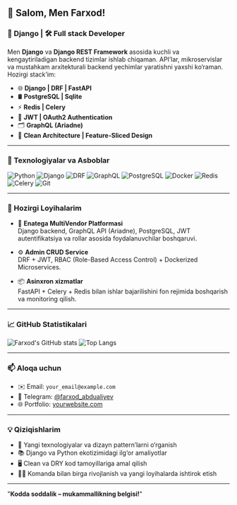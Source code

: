 ## 👋 Salom, Men Farxod! 

### 🐍 Django | 🛠️ Full stack Developer

Men **Django** va **Django REST Framework** asosida kuchli va kengaytiriladigan backend tizimlar ishlab chiqaman. API’lar, mikroservislar va mustahkam arxitekturali backend yechimlar yaratishni yaxshi ko‘raman. Hozirgi stack’im:
  
- 🌐 **Django | DRF | FastAPI**
- 🛢️ **PostgreSQL | Sqlite**
- ⚡ **Redis | Celery**
- 🔑 **JWT | OAuth2 Authentication**
- 🗂️ **GraphQL (Ariadne)**
- 🧹 **Clean Architecture | Feature-Sliced Design**
  
---

### 🔨 Texnologiyalar va Asboblar

![Python](https://img.shields.io/badge/Python-3776AB?style=flat&logo=python&logoColor=white)
![Django](https://img.shields.io/badge/Django-092E20?style=flat&logo=django&logoColor=white)
![DRF](https://img.shields.io/badge/DRF-ff1709?style=flat&logo=django&logoColor=white)
![GraphQL](https://img.shields.io/badge/GraphQL-E10098?style=flat&logo=graphql&logoColor=white)
![PostgreSQL](https://img.shields.io/badge/PostgreSQL-4169E1?style=flat&logo=postgresql&logoColor=white)
![Docker](https://img.shields.io/badge/Docker-2496ED?style=flat&logo=docker&logoColor=white)
![Redis](https://img.shields.io/badge/Redis-DC382D?style=flat&logo=redis&logoColor=white)
![Celery](https://img.shields.io/badge/Celery-%2300C7B7.svg?style=flat&logo=Celery&logoColor=white)
![Git](https://img.shields.io/badge/Git-F05032?style=flat&logo=git&logoColor=white)

---

### 🚀 Hozirgi Loyihalarim
- 🛵 **Enatega MultiVendor Platformasi**  
  Django backend, GraphQL API (Ariadne), PostgreSQL, JWT autentifikatsiya va rollar asosida foydalanuvchilar boshqaruvi.

- ⚙️ **Admin CRUD Service**  
  DRF + JWT, RBAC (Role-Based Access Control) + Dockerized Microservices.

- 📦 **Asinxron xizmatlar**  
  FastAPI + Celery + Redis bilan ishlar bajarilishini fon rejimida boshqarish va monitoring qilish.

---

### 📈 GitHub Statistikalari

![Farxod's GitHub stats](https://github-readme-stats.vercel.app/api?username=farkhod_abdualiev&show_icons=true&theme=merko)
![Top Langs](https://github-readme-stats.vercel.app/api/top-langs/?username=farkhod_abdualiev&layout=compact&theme=merko)

---

### 📫 Aloqa uchun

- ✉️ Email: `your_email@example.com`
- 📨 Telegram: [@farxod_abdualiyev](https://t.me/farxod_abdualiyev)
- 🌐 Portfolio: [yourwebsite.com](https://portfolio-design-virid-five.vercel.app/)

---

### 💡 Qiziqishlarim

- 🔬 Yangi texnologiyalar va dizayn pattern’larni o‘rganish  
- 📚 Django va Python ekotizimidagi ilg‘or amaliyotlar  
- 🖥️ Clean va DRY kod tamoyillariga amal qilish  
- 👨‍💻 Komanda bilan birga rivojlanish va yangi loyihalarda ishtirok etish  

---

"**Kodda soddalik – mukammallikning belgisi!**"
